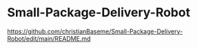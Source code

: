 # Small-Package-Delivery-Robot

https://github.com/christianBaseme/Small-Package-Delivery-Robot/edit/main/README.md
